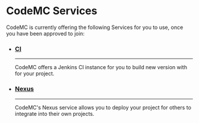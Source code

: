 # CodeMC Services

CodeMC is currently offering the following Services for you to use, once you have been approved to join:

<div class="grid cards" markdown>

-   ### [CI](ci/index.md)
    
    ----
    
    CodeMC offers a Jenkins CI instance for you to build new version with for your project.

-   ### [Nexus](nexus/index.md)
    
    ----
    
    CodeMC's Nexus service allows you to deploy your project for others to integrate into their own projects.

</div>